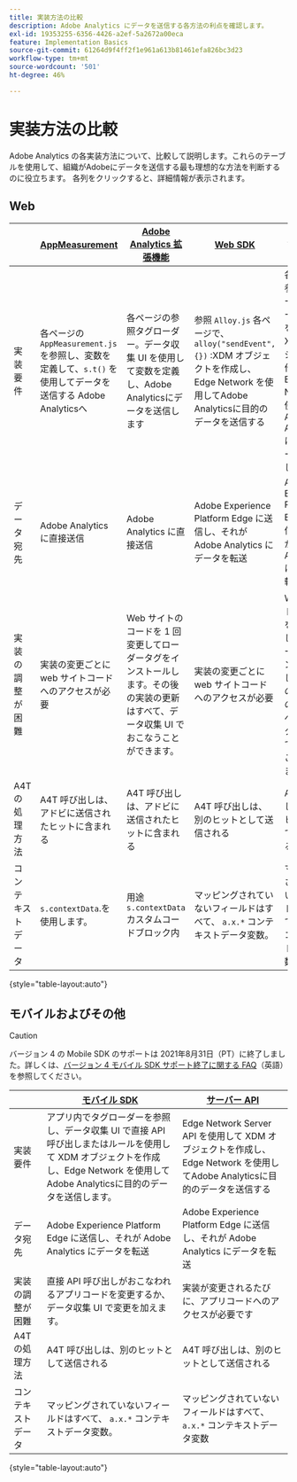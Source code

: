 ```yaml
---
title: 実装方法の比較
description: Adobe Analytics にデータを送信する各方法の利点を確認します。
exl-id: 19353255-6356-4426-a2ef-5a2672a00eca
feature: Implementation Basics
source-git-commit: 61264d9f4ff2f1e961a613b81461efa826bc3d23
workflow-type: tm+mt
source-wordcount: '501'
ht-degree: 46%

---
```


# 実装方法の比較

Adobe Analytics の各実装方法について、比較して説明します。これらのテーブルを使用して、組織がAdobeにデータを送信する最も理想的な方法を判断するのに役立ちます。 各列をクリックすると、詳細情報が表示されます。

## Web

| | [AppMeasurement](/help/implement/js/overview.md) | [Adobe Analytics 拡張機能](/help/implement/launch/overview.md) | [Web SDK](/help/implement/aep-edge/web-sdk/overview.md#web-sdk) | [Web SDK 拡張機能](/help/implement/aep-edge/web-sdk/overview.md#web-sdk-extension) |
| --- | --- | --- | --- | --- |
| 実装要件 | 各ページの `AppMeasurement.js` を参照し、変数を定義して、`s.t()` を使用してデータを送信する Adobe Analyticsへ | 各ページの参照タグローダー。データ収集 UI を使用して変数を定義し、Adobe Analyticsにデータを送信します | 参照 `Alloy.js` 各ページで、 `alloy("sendEvent",{})` :XDM オブジェクトを作成し、Edge Network を使用してAdobe Analyticsに目的のデータを送信する | 各ページの参照タグローダー。データ収集 UI を使用して XDM オブジェクトを作成し、Edge Network を使用してAdobe Analyticsに必要なデータを送信します |
| データ宛先 | Adobe Analytics に直接送信 | Adobe Analytics に直接送信 | Adobe Experience Platform Edge に送信し、それが Adobe Analytics にデータを転送 | Adobe Experience Platform Edge に送信し、それが Adobe Analytics にデータを転送 |
| 実装の調整が困難 | 実装の変更ごとに web サイトコードへのアクセスが必要 | Web サイトのコードを 1 回変更してローダータグをインストールします。その後の実装の更新はすべて、データ収集 UI でおこなうことができます。 | 実装の変更ごとに web サイトコードへのアクセスが必要 | Web サイトのコードを 1 回変更してローダータグをインストールします。その後の実装の更新はすべて、データ収集 UI でおこなうことができます。 |
| A4T の処理方法 | A4T 呼び出しは、アドビに送信されたヒットに含まれる | A4T 呼び出しは、アドビに送信されたヒットに含まれる | A4T 呼び出しは、別のヒットとして送信される | A4T 呼び出しは、別のヒットとして送信される |
| コンテキストデータ | `s.contextData`.を使用します。 | 用途 `s.contextData` カスタムコードブロック内 | マッピングされていないフィールドはすべて、 `a.x.*` コンテキストデータ変数。 | マッピングされていないフィールドはすべて、 `a.x.*` コンテキストデータ変数。 |

{style="table-layout:auto"}

## モバイルおよびその他

>[!CAUTION]
>
>バージョン 4 の Mobile SDK のサポートは 2021年8月31日（PT）に終了しました。詳しくは、[バージョン 4 モバイル SDK サポート終了に関する FAQ](https://developer.adobe.com/client-sdks/documentation/v4-end-of-life-faq/)（英語）を参照してください。


| | [モバイル SDK](/help/implement/aep-edge/mobile-sdk/overview.md) | [サーバー API](/help/implement/aep-edge/server-api/overview.md) |
| --- | --- | --- |
| 実装要件 | アプリ内でタグローダーを参照し、データ収集 UI で直接 API 呼び出しまたはルールを使用して XDM オブジェクトを作成し、Edge Network を使用してAdobe Analyticsに目的のデータを送信します。 | Edge Network Server API を使用して XDM オブジェクトを作成し、Edge Network を使用してAdobe Analyticsに目的のデータを送信する |
| データ宛先 | Adobe Experience Platform Edge に送信し、それが Adobe Analytics にデータを転送 | Adobe Experience Platform Edge に送信し、それが Adobe Analytics にデータを転送 |
| 実装の調整が困難 | 直接 API 呼び出しがおこなわれるアプリコードを変更するか、データ収集 UI で変更を加えます。 | 実装が変更されるたびに、アプリコードへのアクセスが必要です |
| A4T の処理方法 | A4T 呼び出しは、別のヒットとして送信される | A4T 呼び出しは、別のヒットとして送信される |
| コンテキストデータ | マッピングされていないフィールドはすべて、 `a.x.*` コンテキストデータ変数。 | マッピングされていないフィールドはすべて、 `a.x.*` コンテキストデータ変数 |

{style="table-layout:auto"}
